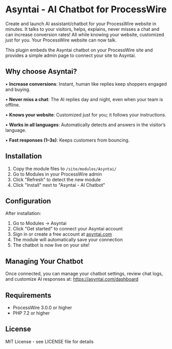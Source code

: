 # Asyntai - AI Chatbot for ProcessWire

Create and launch AI assistant/chatbot for your ProcessWire website in minutes. It talks to your visitors, helps, explains, never misses a chat and can increase conversion rates! All while knowing your website, customized just for you. Your ProcessWire website can now talk.

This plugin embeds the Asyntai chatbot on your ProcessWire site and provides a simple admin page to connect your site to Asyntai.


## Why choose Asyntai?

• **Increase conversions**: Instant, human like replies keep shoppers engaged and buying.

•	**Never miss a chat**: The AI replies day and night, even when your team is offline.

•	**Knows your website**: Customized just for you; it follows your instructions.

•	**Works in all languages**: Automatically detects and answers in the visitor’s language.

•	**Fast responses (1–3s)**: Keeps customers from bouncing.

## Installation

1. Copy the module files to `/site/modules/Asyntai/`
2. Go to Modules in your ProcessWire admin
3. Click "Refresh" to detect the new module
4. Click "Install" next to "Asyntai - AI Chatbot"

## Configuration

After installation:

1. Go to Modules → Asyntai 
2. Click "Get started" to connect your Asyntai account
3. Sign in or create a free account at [asyntai.com](https://asyntai.com/)
4. The module will automatically save your connection
5. The chatbot is now live on your site!

## Managing Your Chatbot

Once connected, you can manage your chatbot settings, review chat logs, and customize AI responses at:
https://asyntai.com/dashboard

## Requirements

- ProcessWire 3.0.0 or higher
- PHP 7.2 or higher

## License

MIT License - see LICENSE file for details




